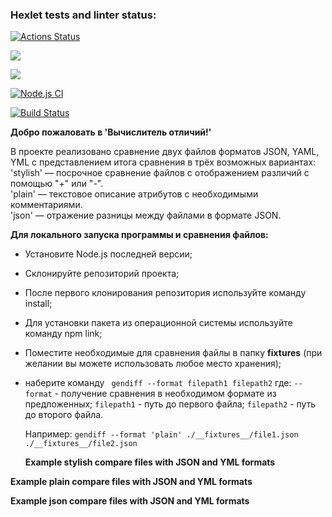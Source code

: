 ### Hexlet tests and linter status:
[![Actions Status](https://github.com/Meetyouafter/frontend-project-lvl2/workflows/hexlet-check/badge.svg)](https://github.com/Meetyouafter/frontend-project-lvl2/actions)

<a href="https://codeclimate.com/github/Meetyouafter/frontend-project-lvl2/maintainability"><img src="https://api.codeclimate.com/v1/badges/ac7f02a9bf1ff85dc58e/maintainability" /></a>

<a href="https://codeclimate.com/github/Meetyouafter/frontend-project-lvl2/test_coverage"><img src="https://api.codeclimate.com/v1/badges/ac7f02a9bf1ff85dc58e/test_coverage" /></a>

[![Node.js CI](https://github.com/Meetyouafter/frontend-project-lvl2/actions/workflows/node.js.yml/badge.svg)](https://github.com/Meetyouafter/frontend-project-lvl2/actions/workflows/node.js.yml)

[![Build Status](https://app.travis-ci.com/Meetyouafter/frontend-project-lvl2.svg?branch=main)](https://app.travis-ci.com/Meetyouafter/frontend-project-lvl2)


<b>Добро пожаловать в 'Вычислитель отличий!'</b>

В проекте реализовано сравнение двух файлов форматов JSON, YAML, YML с представлением итога сравнения в трёх возможных вариантах:
'stylish' — посрочное сравнение файлов с отображением различий с помощью "+" или "-".  
'plain' — текстовое описание атрибутов с необходимыми комментариями.  
'json' — отражение разницы между файлами в формате JSON.

<b>Для локального запуска программы и сравнения файлов:</b>
- Установите Node.js последней версии;
- Склонируйте репозиторий проекта; 
- После первого клонирования репозитория используйте команду install;
- Для установки пакета из операционной системы используйте команду npm link;
- Поместите необходимые для сравнения файлы в папку __fixtures__ (при желании вы можете использовать любое место хранения);
- наберите команду ``` gendiff --format filepath1 filepath2```
  где: ```--format``` - получение сравнения в необходимом формате из предложенных;
       ```filepath1``` - путь до первого файла;
       ```filepath2``` - путь до второго файла.
       
  Например: ```gendiff --format 'plain' ./__fixtures__/file1.json ./__fixtures__/file2.json```
  
  <b>Example stylish compare files with JSON and YML formats</b>
<script id="asciicast-3JWKRsuoKAyvX5T3sB2GSsPlr" src="https://asciinema.org/a/3JWKRsuoKAyvX5T3sB2GSsPlr.js" async></script>

<b>Example plain compare files with JSON and YML formats</b>
<script id="asciicast-Wb3mOzDvzBQ5DVKDl1CGntJuX" src="https://asciinema.org/a/Wb3mOzDvzBQ5DVKDl1CGntJuX.js" async></script>

<b>Example json compare files with JSON and YML formats</b>
<script id="asciicast-cuCBd8FSoyXAgueqhMGHRdhh2" src="https://asciinema.org/a/cuCBd8FSoyXAgueqhMGHRdhh2.js" async></script>
  
